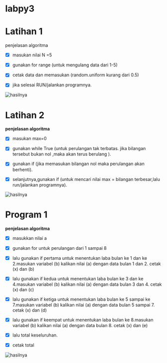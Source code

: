 # labpy3

# **Latihan 1**
penjelasan algoritma

- [x] masukan nilai N =5

- [x] gunakan for range (untuk mengulang data dari 1-5)

- [x] cetak data dan memasukan (random.uniform kurang dari 0.5)

- [x] jika selesai RUN/jalankan programnya.

![hasilnya](https://github.com/rizwan523/labpy3/blob/master/1.png)
# **Latihan 2**
**penjelasan algoritma**
- [x] masukan max=0

- [x] gunakan while True (untuk perulangan tak terbatas. jika bilangan tersebut bukan nol ,maka akan terus berulang ).

- [x] gunakan if (jika memasukan bilangan nol maka perulangan  akan berhenti).

- [x] selanjutnya,gunakan if (untuk mencari nilai max = bilangan terbesar,lalu run/jalankan programnya).

![hasilnya](https://github.com/rizwan523/labpy3/blob/master/2.png)

# **Program 1**
**penjelasan algoritma**
- [x] masukkan nilai a

- [x] gunakan for untuk perulangan dari 1 sampai 8

- [x] lalu gunakan if pertama untuk menentukan laba bulan ke 1 dan ke 2.masukan variabel (b) kalikan nilai (a) dengan data bulan 1 dan 2.
cetak (x) dan (b)

- [x] lalu gunakan if kedua untuk menentukan laba bulan ke 3 dan ke 4.masukan variabel (b) kalikan nilai (a) dengan data bulan 3 dan 4.
cetak (x) dan (c)

- [x] lalu gunakan if ketiga untuk menentukan laba bulan ke 5 sampai ke 7.masukan variabel (b) kalikan nilai (a) dengan data bulan 5 sampai 7.
cetak (x) dan (d)

- [x] lalu gunakan if keempat untuk menentukan laba bulan ke 8.masukan variabel (b) kalikan nilai (a) dengan data bulan 8.
cetak (x) dan (e)

- [x] lalu total keseluruhan.

- [x] cetak total

![hasilnya](https://github.com/rizwan523/labpy3/blob/master/3.png)
